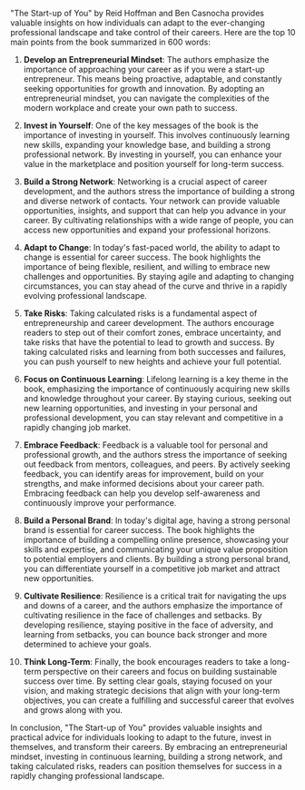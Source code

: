 "The Start-up of You" by Reid Hoffman and Ben Casnocha provides valuable insights on how individuals can adapt to the ever-changing professional landscape and take control of their careers. Here are the top 10 main points from the book summarized in 600 words:

1. **Develop an Entrepreneurial Mindset**: The authors emphasize the importance of approaching your career as if you were a start-up entrepreneur. This means being proactive, adaptable, and constantly seeking opportunities for growth and innovation. By adopting an entrepreneurial mindset, you can navigate the complexities of the modern workplace and create your own path to success.

2. **Invest in Yourself**: One of the key messages of the book is the importance of investing in yourself. This involves continuously learning new skills, expanding your knowledge base, and building a strong professional network. By investing in yourself, you can enhance your value in the marketplace and position yourself for long-term success.

3. **Build a Strong Network**: Networking is a crucial aspect of career development, and the authors stress the importance of building a strong and diverse network of contacts. Your network can provide valuable opportunities, insights, and support that can help you advance in your career. By cultivating relationships with a wide range of people, you can access new opportunities and expand your professional horizons.

4. **Adapt to Change**: In today's fast-paced world, the ability to adapt to change is essential for career success. The book highlights the importance of being flexible, resilient, and willing to embrace new challenges and opportunities. By staying agile and adapting to changing circumstances, you can stay ahead of the curve and thrive in a rapidly evolving professional landscape.

5. **Take Risks**: Taking calculated risks is a fundamental aspect of entrepreneurship and career development. The authors encourage readers to step out of their comfort zones, embrace uncertainty, and take risks that have the potential to lead to growth and success. By taking calculated risks and learning from both successes and failures, you can push yourself to new heights and achieve your full potential.

6. **Focus on Continuous Learning**: Lifelong learning is a key theme in the book, emphasizing the importance of continuously acquiring new skills and knowledge throughout your career. By staying curious, seeking out new learning opportunities, and investing in your personal and professional development, you can stay relevant and competitive in a rapidly changing job market.

7. **Embrace Feedback**: Feedback is a valuable tool for personal and professional growth, and the authors stress the importance of seeking out feedback from mentors, colleagues, and peers. By actively seeking feedback, you can identify areas for improvement, build on your strengths, and make informed decisions about your career path. Embracing feedback can help you develop self-awareness and continuously improve your performance.

8. **Build a Personal Brand**: In today's digital age, having a strong personal brand is essential for career success. The book highlights the importance of building a compelling online presence, showcasing your skills and expertise, and communicating your unique value proposition to potential employers and clients. By building a strong personal brand, you can differentiate yourself in a competitive job market and attract new opportunities.

9. **Cultivate Resilience**: Resilience is a critical trait for navigating the ups and downs of a career, and the authors emphasize the importance of cultivating resilience in the face of challenges and setbacks. By developing resilience, staying positive in the face of adversity, and learning from setbacks, you can bounce back stronger and more determined to achieve your goals.

10. **Think Long-Term**: Finally, the book encourages readers to take a long-term perspective on their careers and focus on building sustainable success over time. By setting clear goals, staying focused on your vision, and making strategic decisions that align with your long-term objectives, you can create a fulfilling and successful career that evolves and grows along with you.

In conclusion, "The Start-up of You" provides valuable insights and practical advice for individuals looking to adapt to the future, invest in themselves, and transform their careers. By embracing an entrepreneurial mindset, investing in continuous learning, building a strong network, and taking calculated risks, readers can position themselves for success in a rapidly changing professional landscape.